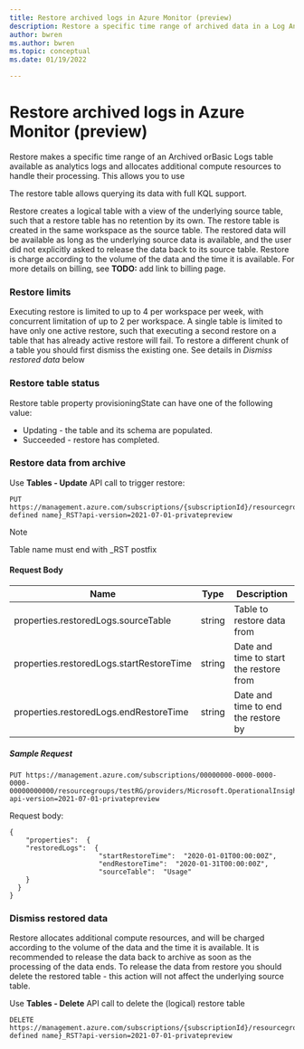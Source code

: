 ```yaml
---
title: Restore archived logs in Azure Monitor (preview) 
description: Restore a specific time range of archived data in a Log Analytics workspace.
author: bwren
ms.author: bwren
ms.topic: conceptual
ms.date: 01/19/2022

---
```


# Restore archived logs in Azure Monitor (preview)
Restore makes a specific time range of an Archived orBasic Logs table available as analytics logs and allocates additional compute resources to handle their processing. This allows you to use 



The restore table allows querying its data with full KQL support.  

Restore creates a logical table with a view of the underlying source table, such that a restore table has no retention by its own. The restore table is created in the same workspace as the source table. The restored data will be available as long as the underlying source data is available, and the user did not explicitly asked to release the data back to its source table. Restore is charge according to the volume of the data and the time it is available. For more details on billing, see **TODO:** add link to billing page.

### Restore limits
Executing restore is limited to up to 4 per workspace per week, with concurrent limitation of up to 2 per workspace.
A single table is limited to have only one active restore, such that executing a second restore on a table that has already active restore will fail. To restore a different chunk of a table you should first dismiss the existing one. See details in _Dismiss restored data_ below

### Restore table status
Restore table property provisioningState can have one of the following value:
- Updating - the table and its schema are populated.
- Succeeded - restore has completed. 

### Restore data from archive
Use **Tables - Update** API call to trigger restore:

```http
PUT https://management.azure.com/subscriptions/{subscriptionId}/resourcegroups/{resourceGroupName}/providers/Microsoft.OperationalInsights/workspaces/{workspaceName}/tables/{user defined name}_RST?api-version=2021-07-01-privatepreview
```
> [!NOTE]
>Table name must end with _RST postfix
#### Request Body
|Name | Type | Description |
| --- | --- | --- |
|properties.restoredLogs.sourceTable | string  | Table to restore data from |s
|properties.restoredLogs.startRestoreTime | string  | Date and time to start the restore from |
|properties.restoredLogs.endRestoreTime | string  | Date and time to end the restore by |

##### Sample Request
```http
PUT https://management.azure.com/subscriptions/00000000-0000-0000-0000-00000000000/resourcegroups/testRG/providers/Microsoft.OperationalInsights/workspaces/testWS/tables/Usage_RST?api-version=2021-07-01-privatepreview
```

Request body:
```http
{
    "properties":  {
    "restoredLogs":  {
                      "startRestoreTime":  "2020-01-01T00:00:00Z",
                      "endRestoreTime":  "2020-01-31T00:00:00Z",
                      "sourceTable":  "Usage"
    }
  }
}
```

### Dismiss restored data
Restore allocates additional compute resources, and will be charged according to the volume of the data and the time it is available. It is recommended to release the data back to archive as soon as the processing of the data ends. To release the data from restore you should delete the restored table - this action will not affect the underlying source table.

Use **Tables - Delete** API call to delete the (logical) restore table
```http
DELETE https://management.azure.com/subscriptions/{subscriptionId}/resourcegroups/{resourceGroupName}/providers/Microsoft.OperationalInsights/workspaces/{workspaceName}/tables/{user defined name}_RST?api-version=2021-07-01-privatepreview
```
